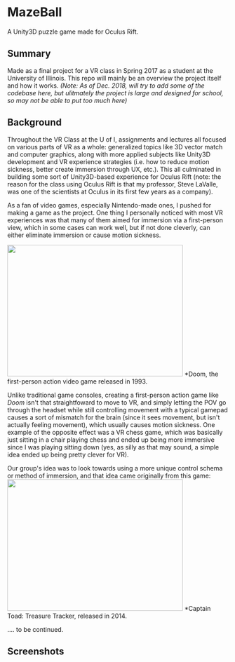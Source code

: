 # MazeBall
A Unity3D puzzle game made for Oculus Rift.

## Summary
Made as a final project for a VR class in Spring 2017 as a student at the University of Illinois. This repo will mainly be an overview the project itself and how it works. *(Note: As of Dec. 2018, will try to add some of the codebase here, but ulitmately the project is large and designed for school, so may not be able to put too much here)*

## Background
Throughout the VR Class at the U of I, assignments and lectures all focused on various parts of VR as a whole: generalized topics like 3D vector match and computer graphics, along with more applied subjects like Unity3D development and VR experience strategies (i.e. how to reduce motion sickness, better create immersion through UX, etc.). This all culminated in building some sort of Unity3D-based experience for Oculus Rift (note: the reason for the class using Oculus Rift is that my professor, Steve LaValle, was one of the scientists at Oculus in its first few years as a company).

As a fan of video games, especially Nintendo-made ones, I pushed for making a game as the project. One thing I personally noticed with most VR experiences was that many of them aimed for immersion via a first-person view, which in some cases can work well, but if not done cleverly, can either eliminate immersion or cause motion sickness.

<img src="https://r.mprd.se/media/images/33510-Doom_(USA)-1497230017.jpg" width="400" height="300"/>
*Doom, the first-person action video game released in 1993.

Unlike traditional game consoles, creating a first-person action game like *Doom* isn't that straightfoward to move to VR, and simply letting the POV go through the headset while still controlling movement with a typical gamepad causes a sort of mismatch for the brain (since it sees movement, but isn't actually feeling movement), which usually causes motion sickness. One example of the opposite effect was a VR chess game, which was basically just sitting in a chair playing chess and ended up being more immersive since I was playing sitting down (yes, as silly as that may sound, a simple idea ended up being pretty clever for VR).

Our group's idea was to look towards using a more unique control schema or method of immersion, and that idea came originally from this game:
<img src="https://static.gamespot.com/uploads/original/1547/15470456/2733355-captain-toad-1.jpg" width="400" height="300"/>
*Captain Toad: Treasure Tracker, released in 2014.

.... to be continued.


## Screenshots
